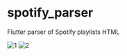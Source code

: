 # spotify_parser

Flutter parser of Spotify playlists HTML

![1](https://user-images.githubusercontent.com/54019003/209430788-8a6d38e9-87f9-43aa-94b4-d70fff805235.jpg)
![2](https://user-images.githubusercontent.com/54019003/209430786-a61b225e-20bd-49de-aa94-01633bf9541d.jpg)

